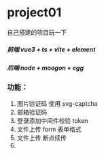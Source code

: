 # project01

自己搭建的项目玩一下

##### 前端 vue3 + ts  + vite + element

##### 后端 node + moogon + egg

### 功能：
1. 图片验证码 使用 svg-captcha
2. 邮箱验证码
3. 登录添加中间件校验 token
4. 文件上传 form 表单格式
5. 文件上传 断点续传
6. 

